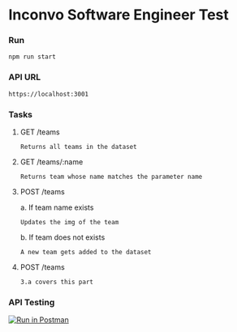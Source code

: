 # Inconvo Software Engineer Test

### Run
`npm run start`

### API URL

`https://localhost:3001`


### Tasks

1. GET /teams

    `Returns all teams in the dataset`

2. GET /teams/:name

    `Returns team whose name matches the parameter name`

3. POST /teams

    a. If team name exists

    `Updates the img of the team`

    b. If team does not exists

    `A new team gets added to the dataset`

4. POST /teams
    
    `3.a covers this part` 

### API Testing

[![Run in Postman](https://run.pstmn.io/button.svg)](https://app.getpostman.com/run-collection/89d19ff8a3b5637de0fa)